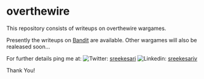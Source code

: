 # overthewire
This repository consists of writeups on overthewire wargames.

Presently the writeups on [Bandit](https://overthewire.org/wargames/bandit/) are available.
Other wargames will also be realeased soon...

For further details ping me at:
![Twitter ](https://image.flaticon.com/icons/svg/733/733579.svg): [sreekesari](https://twitter.com/sreekesari)
![Linkedin](https://image.flaticon.com/icons/svg/2111/2111499.svg): [sreekesariv](https://www.linkedin.com/in/sreekesari-v-7a80931a8/)

Thank You!
